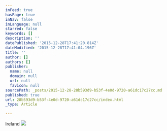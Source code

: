 ```yaml
---
inFeed: true
hasPage: true
inNav: false
inLanguage: null
starred: false
keywords: []
description: ''
datePublished: '2015-12-28T17:41:20.814Z'
dateModified: '2015-12-28T17:41:04.196Z'
title: ''
author: []
authors: []
publisher:
  name: null
  domain: null
  url: null
  favicon: null
sourcePath: _posts/2015-12-28-28b593d9-b53f-4e0d-9720-a61dc17c27cc.md
published: true
url: 28b593d9-b53f-4e0d-9720-a61dc17c27cc/index.html
_type: Article

---
```

Ireland
![](https://the-grid-user-content.s3-us-west-2.amazonaws.com/69872025-c989-487f-a740-d58328881c0e.jpg)